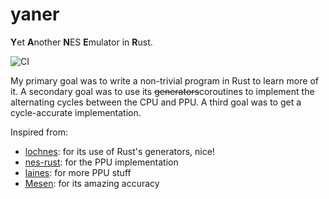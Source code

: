 # yaner

**Y**et **A**nother **N**ES **E**mulator in **R**ust.

![CI](https://github.com/plaflamme/yaner/workflows/CI/badge.svg)

My primary goal was to write a non-trivial program in Rust to learn more of it.
A secondary goal was to use its ~~generators~~coroutines to implement the alternating cycles between the CPU and PPU.
A third goal was to get a cycle-accurate implementation.

Inspired from:

* [lochnes](https://github.com/kylewlacy/lochnes): for its use of Rust's generators, nice!
* [nes-rust](https://github.com/starrhorne/nes-rust): for the PPU implementation
* [laines](https://github.com/AndreaOrru/LaiNES): for more PPU stuff
* [Mesen](https://github.com/SourMesen/Mesen): for its amazing accuracy
